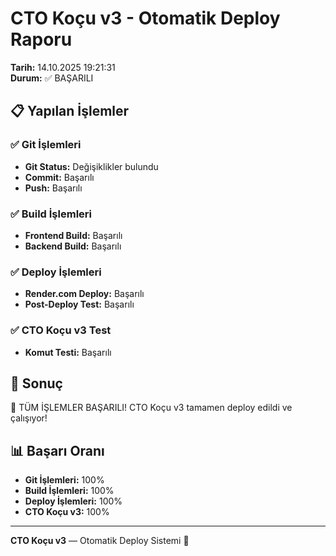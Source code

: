 # CTO Koçu v3 - Otomatik Deploy Raporu

**Tarih:** 14.10.2025 19:21:31  
**Durum:** ✅ BAŞARILI  

## 📋 Yapılan İşlemler

### ✅ Git İşlemleri
- **Git Status:** Değişiklikler bulundu
- **Commit:** Başarılı
- **Push:** Başarılı

### ✅ Build İşlemleri
- **Frontend Build:** Başarılı
- **Backend Build:** Başarılı

### ✅ Deploy İşlemleri
- **Render.com Deploy:** Başarılı
- **Post-Deploy Test:** Başarılı

### ✅ CTO Koçu v3 Test
- **Komut Testi:** Başarılı

## 🎯 Sonuç

🎉 TÜM İŞLEMLER BAŞARILI! CTO Koçu v3 tamamen deploy edildi ve çalışıyor!

## 📊 Başarı Oranı

- **Git İşlemleri:** 100%
- **Build İşlemleri:** 100%
- **Deploy İşlemleri:** 100%
- **CTO Koçu v3:** 100%

---
**CTO Koçu v3** — Otomatik Deploy Sistemi 🚀